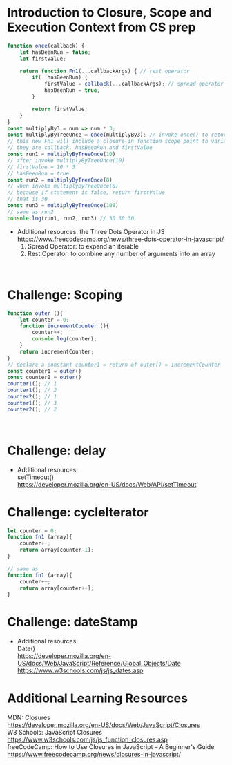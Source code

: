 # Introduction to Closure, Scope and Execution Context from CS prep
```js
function once(callback) {
    let hasBeenRun = false;
    let firstValue;

    return function Fn1(...callbackArgs) { // rest operator
        if( !hasBeenRun) {
            firstValue = callback(...callbackArgs); // spread operator
            hasBeenRun = true;
        }

        return firstValue;
    }
}
const multiplyBy3 = num => num * 3;
const multiplyByTreeOnce = once(multiplyBy3); // invoke once() to return a new Fn1
// this new Fn1 will include a closure in function scope point to variable function related
// they are callback, hasBeenRun and firstValue
const run1 = multiplyByTreeOnce(10)
// after invoke multiplyByTreeOnce(10)
// firstValue = 10 * 3
// hasBeenRun = true
const run2 = multiplyByTreeOnce(8)
// when invoke multiplyByTreeOnce(8)
// because if statement is false, return firstValue
// that is 30
const run3 = multiplyByTreeOnce(108)
// same as run2
console.log(run1, run2, run3) // 30 30 30
```

- Additional resources: 
the Three Dots Operator in JS  
https://www.freecodecamp.org/news/three-dots-operator-in-javascript/  
  1. Spread Operator: to expand an iterable
  2. Rest Operator: to combine any number of arguments into an array

&nbsp;  

# Challenge: Scoping
```js
function outer (){
    let counter = 0;
    function incrementCounter (){
        counter++;
        console.log(counter);
    }
    return incrementCounter;
}
// declare a constant counter1 = return of outer() = incrementCounter
const counter1 = outer()
const counter2 = outer()
counter1(); // 1
counter1(); // 2
counter2(); // 1
counter1(); // 3
counter2(); // 2
```

&nbsp;  

# Challenge: delay
- Additional resources:  
setTimeout()  
https://developer.mozilla.org/en-US/docs/Web/API/setTimeout  


# Challenge: cycleIterator
```js
let counter = 0;
function fn1 (array){
    counter++;
    return array[counter-1];
}

// same as
function fn1 (array){
    counter++;
    return array[counter++];
}

```

# Challenge: dateStamp
- Additional resources:  
Date()  
https://developer.mozilla.org/en-US/docs/Web/JavaScript/Reference/Global_Objects/Date
https://www.w3schools.com/js/js_dates.asp

# Additional Learning Resources
MDN: Closures  
https://developer.mozilla.org/en-US/docs/Web/JavaScript/Closures  
W3 Schools: JavaScript Closures  
https://www.w3schools.com/js/js_function_closures.asp  
freeCodeCamp: How to Use Closures in JavaScript – A Beginner's Guide  
https://www.freecodecamp.org/news/closures-in-javascript/  